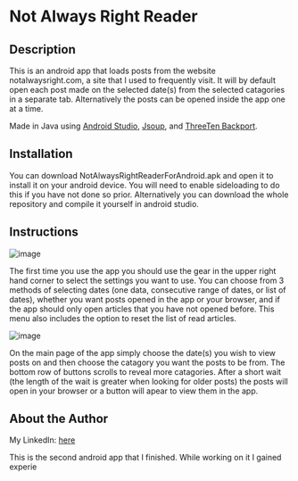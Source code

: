 # Not Always Right Reader

## Description

This is an android app that loads posts from the website notalwaysright.com, a site that I used to frequently visit. It will by default open each post made on the selected date(s) from the selected catagories in a separate tab. Alternatively the posts can be opened inside the app one at a time.

Made in Java using [Android Studio](https://developer.android.com/studio), [Jsoup](https://jsoup.org/), and [ThreeTen Backport](https://www.threeten.org/threetenbp/).

## Installation

You can download NotAlwaysRightReaderForAndroid.apk and open it to install it on your android device. You will need to enable sideloading to do this if you have not done so prior. Alternatively you can download the whole repository and compile it yourself in android studio.

## Instructions
![image](https://user-images.githubusercontent.com/111155048/191289905-66ef47b2-b3b9-46d1-a867-fea326ab9be1.png)

The first time you use the app you should use the gear in the upper right hand corner to select the settings you want to use. You can choose from 3 methods of selecting dates (one data, consecutive range of dates, or list of dates), whether you want posts opened in the app or your browser, and if the app should only open articles that you have not opened before. This menu also includes the option to reset the list of read articles.

![image](https://user-images.githubusercontent.com/111155048/191288181-5e0cadbe-f94c-4710-8b3a-9c4bffaa65ba.png)

On the main page of the app simply choose the date(s) you wish to view posts on and then choose the catagory you want the posts to be from. The bottom row of buttons scrolls to reveal more catagories. After a short wait (the length of the wait is greater when looking for older posts) the posts will open in your browser or a button will apear to view them in the app.

## About the Author

My LinkedIn: [here](https://www.linkedin.com/in/rishispathak/)

This is the second android app that I finished. While working on it I gained experie
